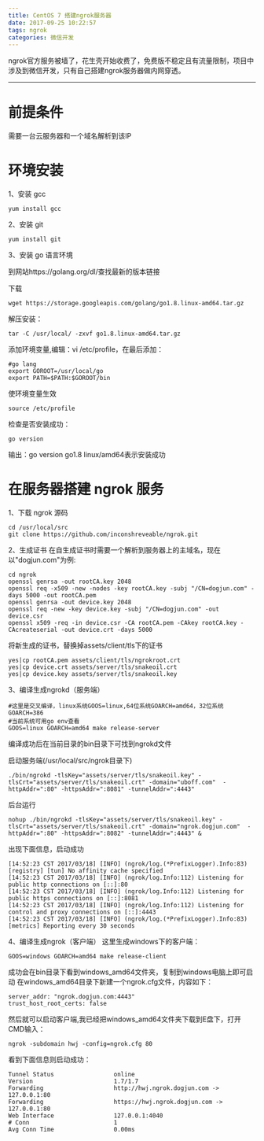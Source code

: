 ```yaml
---
title: CentOS 7 搭建ngrok服务器
date: 2017-09-25 10:22:57
tags: ngrok
categories: 微信开发
---
```

ngrok官方服务被墙了，花生壳开始收费了，免费版不稳定且有流量限制，项目中涉及到微信开发，只有自己搭建ngrok服务器做内网穿透。
<!--more-->
------
# 前提条件
需要一台云服务器和一个域名解析到该IP
# 环境安装
1、安装 gcc
```ssh
yum install gcc
```
2、安装 git
```ssh
yum install git
```
3、安装 go 语言环境

到网站https://golang.org/dl/查找最新的版本链接

下载
```ssh
wget https://storage.googleapis.com/golang/go1.8.linux-amd64.tar.gz
```
解压安装：
```ssh
tar -C /usr/local/ -zxvf go1.8.linux-amd64.tar.gz
```
添加环境变量,编辑：vi /etc/profile，在最后添加：
```ssh
#go lang
export GOROOT=/usr/local/go
export PATH=$PATH:$GOROOT/bin
```
使环境变量生效
```ssh
source /etc/profile
```
检查是否安装成功：
```ssh
go version
```
输出：go version go1.8 linux/amd64表示安装成功
# 在服务器搭建 ngrok 服务
1、下载 ngrok 源码
```ssh
cd /usr/local/src
git clone https://github.com/inconshreveable/ngrok.git
```
2、生成证书
在自生成证书时需要一个解析到服务器上的主域名，现在以"dogjun.com"为例:
```ssh
cd ngrok
openssl genrsa -out rootCA.key 2048
openssl req -x509 -new -nodes -key rootCA.key -subj "/CN=dogjun.com" -days 5000 -out rootCA.pem
openssl genrsa -out device.key 2048
openssl req -new -key device.key -subj "/CN=dogjun.com" -out device.csr
openssl x509 -req -in device.csr -CA rootCA.pem -CAkey rootCA.key -CAcreateserial -out device.crt -days 5000
```
将新生成的证书，替换掉assets/client/tls下的证书
```ssh
yes|cp rootCA.pem assets/client/tls/ngrokroot.crt
yes|cp device.crt assets/server/tls/snakeoil.crt
yes|cp device.key assets/server/tls/snakeoil.key
```
3、编译生成ngrokd（服务端）
```ssh
#这里是交叉编译，linux系统GOOS=linux,64位系统GOARCH=amd64，32位系统GOARCH=386
#当前系统可用go env查看
GOOS=linux GOARCH=amd64 make release-server
```
编译成功后在当前目录的bin目录下可找到ngrokd文件

启动服务端(/usr/local/src/ngrok目录下)
```ssh
./bin/ngrokd -tlsKey="assets/server/tls/snakeoil.key" -tlsCrt="assets/server/tls/snakeoil.crt" -domain="uboff.com"  -httpAddr=":80" -httpsAddr=":8081" -tunnelAddr=":4443"
```
后台运行
```ssh
nohup ./bin/ngrokd -tlsKey="assets/server/tls/snakeoil.key" -tlsCrt="assets/server/tls/snakeoil.crt" -domain="ngrok.dogjun.com"  -httpAddr=":80" -httpsAddr=":8082" -tunnelAddr=":4443" &
```
出现下面信息，启动成功
```ssh
[14:52:23 CST 2017/03/18] [INFO] (ngrok/log.(*PrefixLogger).Info:83) [registry] [tun] No affinity cache specified
[14:52:23 CST 2017/03/18] [INFO] (ngrok/log.Info:112) Listening for public http connections on [::]:80
[14:52:23 CST 2017/03/18] [INFO] (ngrok/log.Info:112) Listening for public https connections on [::]:8081
[14:52:23 CST 2017/03/18] [INFO] (ngrok/log.Info:112) Listening for control and proxy connections on [::]:4443
[14:52:23 CST 2017/03/18] [INFO] (ngrok/log.(*PrefixLogger).Info:83) [metrics] Reporting every 30 seconds
```
4、编译生成ngrok（客户端）
这里生成windows下的客户端：
```ssh
GOOS=windows GOARCH=amd64 make release-client
```
成功会在bin目录下看到windows_amd64文件夹，复制到windows电脑上即可启动
在windows_amd64目录下新建一个ngrok.cfg文件，内容如下：
```ssh
server_addr: "ngrok.dogjun.com:4443"
trust_host_root_certs: false
```
然后就可以启动客户端,我已经把windows_amd64文件夹下载到E盘下，打开CMD输入：
```ssh
ngrok -subdomain hwj -config=ngrok.cfg 80
```
看到下面信息则启动成功：
```ssh
Tunnel Status                 online
Version                       1.7/1.7
Forwarding                    http://hwj.ngrok.dogjun.com -> 127.0.0.1:80
Forwarding                    https://hwj.ngrok.dogjun.com -> 127.0.0.1:80
Web Interface                 127.0.0.1:4040
# Conn                        1
Avg Conn Time                 0.00ms
```

